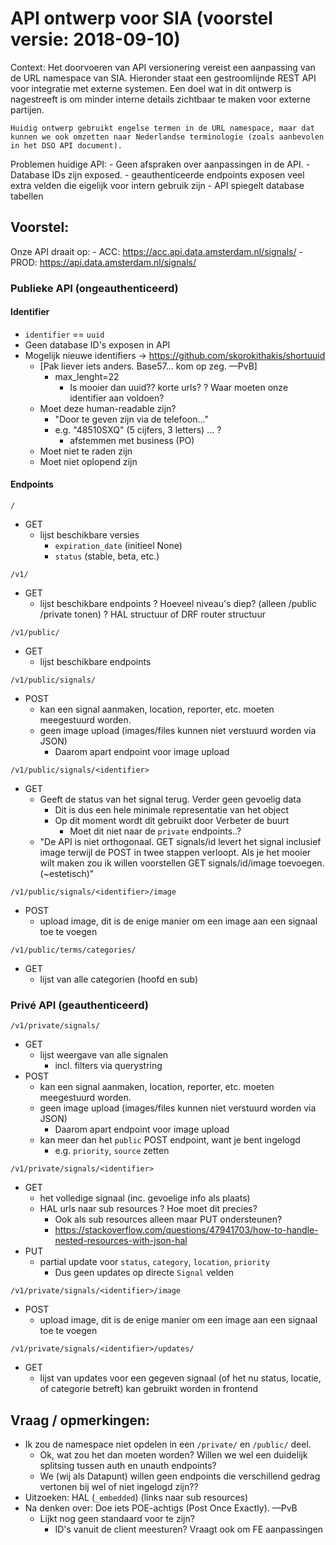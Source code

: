 # API ontwerp voor SIA (voorstel versie: 2018-09-10)

Context:
    Het doorvoeren van API versionering vereist een aanpassing van de URL
    namespace van SIA. Hieronder staat een gestroomlijnde REST API voor
    integratie met externe systemen. Een doel wat in dit ontwerp is nagestreeft
    is om minder interne details zichtbaar te maken voor externe partijen.

    Huidig ontwerp gebruikt engelse termen in de URL namespace, maar dat
    kunnen we ook omzetten naar Nederlandse terminologie (zoals aanbevolen
    in het DSO API document).

Problemen huidige API:
    - Geen afspraken over aanpassingen in de API.
    - Database IDs zijn exposed.
    - geauthenticeerde endpoints exposen veel extra velden die eigelijk voor
      intern gebruik zijn
    - API spiegelt database tabellen

## Voorstel:

Onze API draait op:
    - ACC: https://acc.api.data.amsterdam.nl/signals/
    - PROD: https://api.data.amsterdam.nl/signals/


### Publieke API (ongeauthenticeerd)

#### Identifier

- `identifier` == `uuid`
- Geen database ID's exposen in API
- Mogelijk nieuwe identifiers -> https://github.com/skorokithakis/shortuuid 
    - [Pak liever iets anders. Base57... kom op zeg. —PvB]
        - max_lenght=22
            - Is mooier dan uuid?? korte urls?
? Waar moeten onze identifier aan voldoen?
    - Moet deze human-readable zijn? 
        - "Door te geven zijn via de telefoon..."   
        - e.g. "48510SXQ" (5 cijfers, 3 letters) ... ?
            - afstemmen met business (PO)
    - Moet niet te raden zijn
    - Moet niet oplopend zijn


#### Endpoints

`/`
- GET 
    - lijst beschikbare versies
        - `expiration_date` (initieel None) 
        - `status` (stable, beta, etc.)

`/v1/`
- GET
    - lijst beschikbare endpoints
    ? Hoeveel niveau's diep? (alleen /public /private tonen)
    ? HAL structuur of DRF router structuur 

`/v1/public/`
- GET
    - lijst beschikbare endpoints

`/v1/public/signals/`
- POST
    - kan een signal aanmaken, location, reporter, etc. moeten meegestuurd
      worden.
    - geen image upload (images/files kunnen niet verstuurd worden via JSON)
        - Daarom apart endpoint voor image upload

`/v1/public/signals/<identifier>`
- GET
    - Geeft de status van het signal terug. Verder geen gevoelig data
        - Dit is dus een hele minimale representatie van het object 
        - Op dit moment wordt dit gebruikt door Verbeter de buurt
            - Moet dit niet naar de `private` endpoints..?
    - "De API is niet orthogonaal. GET signals/id levert het signal inclusief image terwijl de POST in twee stappen verloopt. Als je het mooier wilt maken zou ik willen voorstellen GET signals/id/image toevoegen. (~estetisch)"

`/v1/public/signals/<identifier>/image`
- POST
    - upload image, dit is de enige manier om een image aan een signaal toe te voegen

`/v1/public/terms/categories/`
- GET
    - lijst van alle categorien (hoofd en sub)


### Privé API (geauthenticeerd)
`/v1/private/signals/`
- GET
    - lijst weergave van alle signalen
        - incl. filters via querystring
- POST
    - kan een signal aanmaken, location, reporter, etc. moeten meegestuurd worden.
    - geen image upload (images/files kunnen niet verstuurd worden via JSON)
        - Daarom apart endpoint voor image upload
    - kan meer dan het `public` POST endpoint, want je bent ingelogd
        - e.g. `priority`, `source` zetten

`/v1/private/signals/<identifier>`
- GET
    - het volledige signaal (inc. gevoelige info als plaats)
    - HAL urls naar sub resources
        ? Hoe moet dit precies? 
        - Ook als sub resources alleen maar PUT ondersteunen?
        - https://stackoverflow.com/questions/47941703/how-to-handle-nested-resources-with-json-hal
- PUT
    - partial update voor `status`, `category`, `location`, `priority`
        - Dus geen updates op directe `Signal` velden

`/v1/private/signals/<identifier>/image`
- POST
    - upload image, dit is de enige manier om een image aan een signaal toe te voegen

`/v1/private/signals/<identifier>/updates/`
- GET
    - lijst van updates voor een gegeven signaal (of het nu status, locatie,
      of categorie betreft) kan gebruikt worden in frontend


## Vraag / opmerkingen:

- Ik zou de namespace niet opdelen in een `/private/` en `/public/` deel.
    - Ok, wat zou het dan moeten worden? Willen we wel een duidelijk splitsing tussen auth en unauth endpoints?
    - We (wij als Datapunt) willen geen endpoints die verschillend gedrag vertonen bij wel of niet ingelogd zijn??
- Uitzoeken: HAL (`_embedded`) (links naar sub resources)  
- Na denken over: Doe iets POE-achtigs (Post Once Exactly). —PvB
    - Lijkt nog geen standaard voor te zijn?
        - ID's vanuit de client meesturen? Vraagt ook om FE aanpassingen
